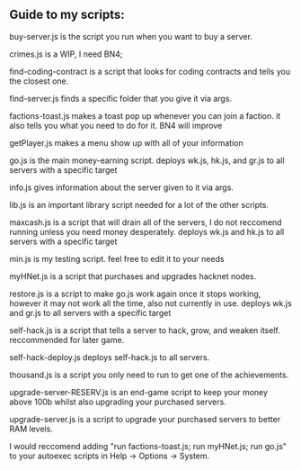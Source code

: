 ## Guide to my scripts:

  buy-server.js is the script you run when you want to buy a server.

  crimes.js is a WIP, I need BN4;

  find-coding-contract is a script that looks for coding contracts and tells you the closest one.

  find-server.js finds a specific folder that you give it via args.

  factions-toast.js makes a toast pop up whenever you can join a faction. it also tells you what you need to do for it. BN4 will improve

  getPlayer.js makes a menu show up with all of your information

  go.js is the main money-earning script.
    deploys wk.js, hk.js, and gr.js to all servers with a specific target

  info.js gives information about the server given to it via args.

  lib.js is an important library script needed for a lot of the other scripts.

  maxcash.js is a script that will drain all of the servers, I do not reccomend running unless you need money desperately.
    deploys wk.js and hk.js to all servers with a specific target

  min.js is my testing script. feel free to edit it to your needs

  myHNet.js is a script that purchases and upgrades hacknet nodes.

  restore.js is a script to make go.js work again once it stops working, however it may not work all the time, also not currently in use.
    deploys wk.js and gr.js to all servers with a specific target

  self-hack.js is a script that tells a server to hack, grow, and weaken itself. reccommended for later game.

  self-hack-deploy.js deploys self-hack.js to all servers.

  thousand.js is a script you only need to run to get one of the achievements.

  upgrade-server-RESERV.js is an end-game script to keep your money above 100b whilst also upgrading your purchased servers.

  upgrade-server.js is a script to upgrade your purchased servers to better RAM levels.

  




  I would reccomend adding "run factions-toast.js; run myHNet.js; run go.js" to your autoexec scripts in Help -> Options -> System.
